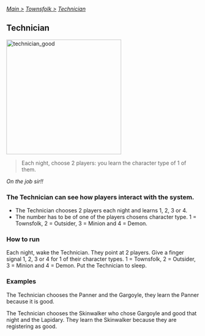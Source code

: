 [*Main >*](https://github.com/PowerofMoll/Mining-Timing---A-fancreation-to-Blood-on-the-Clocktower/blob/main/README.md)
[_Townsfolk >_](https://github.com/PowerofMoll/Mining-Timing---A-fancreation-to-Blood-on-the-Clocktower/blob/main/Townsfolk/README.md)
[_Technician_](https://github.com/PowerofMoll/Mining-Timing---A-fancreation-to-Blood-on-the-Clocktower/blob/main/Townsfolk/Technician/README.md)

## Technician

<img src="https://github.com/user-attachments/assets/cb90fba9-a1ed-43d7-a3f9-593c166de713" alt="technician_good" width="300" height="300">

> Each night, choose 2 players: you learn the character type of 1 of them.

*On the job sir!!*

### The Technician can see how players interact with the system.
- The Technician chooses 2 players each night and learns 1, 2, 3 or 4.
- The number has to be of one of the players chosens character type. 1 = Townsfolk, 2 = Outsider, 3 = Minion and 4 = Demon. 

### How to run
Each night, wake the Technician. They point at 2 players. Give a finger signal 1, 2, 3 or 4 for 1 of their character types. 1 = Townsfolk, 2 = Outsider, 3 = Minion and 4 = Demon. Put the Technician to sleep.

### Examples

The Technician chooses the Panner and the Gargoyle, they learn the Panner because it is good.

The Technician chooses the Skinwalker who chose Gargoyle and good that night and the Lapidary. They learn the Skinwalker because they are registering as good.
